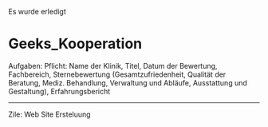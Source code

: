 Es wurde erledigt
# Geeks_Kooperation
Aufgaben:
    Pflicht: Name der Klinik, Titel, Datum der Bewertung, Fachbereich, Sternebewertung (Gesamtzufriedenheit, Qualität der Beratung, Mediz. Behandlung, Verwaltung und Abläufe, Ausstattung und Gestaltung), Erfahrungsbericht

---------------------------------------------------------
Zile: Web Site Ersteluung

